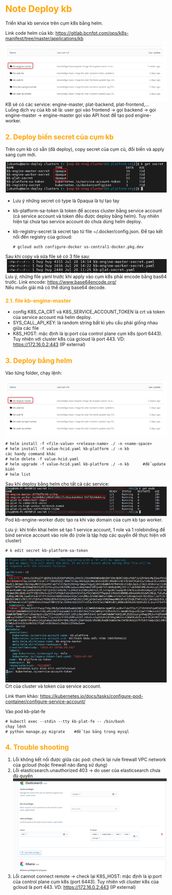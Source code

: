 <h1 style="color:orange">Note Deploy kb</h1>
Triển khai kb service trên cụm k8s bằng helm.

Link code helm của kb: https://gitlab.bcnfpt.com/ops/k8s-manifest/tree/master/applications/kb

![kb-deploy1](../img/kb-deploy1.png)<br>
KB sẽ có các service: engine-master, plat-backend, plat-frontend,...<br>
Luồng dịch vụ của kb sẽ là: user gọi vào frontend -> gọi backend -> gọi engine-master -> engine-master gọi vào API host để tạo pod engine-worker.

<h2 style="color:orange">2. Deploy biến secret của cụm kb</h2>
Trên cụm kb có sẵn (đã deploy), copy secret của cụm cũ, đổi biến và apply sang cụm mới.

![kb-deploy2](../img/kb-deploy2.png)<br>
- Lưu ý những secret có type là 0paqua là tự tạo tay
- kb-platform-sa-token là token để access cluster bằng service account (cả service account và token đều được deploy bằng helm). Tuy nhiên hiện tại chưa tạo service account do chưa dùng helm deploy.
- kb-registry-secret là secret tạo từ file ~/.docker/config.json. Để tạo kết nối đến registry của gcloud:

      # gcloud auth configure-docker us-central1-docker.pkg.dev
Sau khi copy và sửa file sẽ có 3 file sau:
![kb-deploy3](../img/kb-deploy3.png)<br>
Lưu ý, những file yaml trước khi apply vào cụm k8s phải encode bằng bas64 trước. Link encode: https://www.base64encode.org/<br>
Nếu muốn giải mã có thể dùng base64 decode.
<h3 style="color:orange">2.1. file kb-engine-master</h3>

- config K8S_CA_CRT và K8S_SERVICE_ACCOUNT_TOKEN là crt và token của service account mà helm deploy.<br>
- SYS_CALL_API_KEY: là random string bất kì yêu cầu phải giống nhau giữa các file
- K8S_HOST: mặc định là ip:port của control plane cụm k8s (port 6443). Tuy nhiên với cluster k8s của gcloud là port 443. VD: https://172.16.0.2:443 (IP external)
<h2 style="color:orange">3. Deploy bằng helm</h2>
Vào từng folder, chạy lệnh:

![kb-deploy1](../img/kb-deploy1.png)<br>

    # helm install -f <file-value> <release-name> ./ -n <name-space>
    # helm install -f value-hcid.yaml kb-platform ./ -n kb
    các handy command khác
    # helm delete -f value-hcid.yaml
    # helm upgrade -f value-hcid.yaml kb-platform ./ -n kb      #để update biến
    # helm list
Sau khi deploy bằng helm cho tất cả các service:<br>
![kb-deploy4](../img/kb-deploy4.png)<br>
Pod kb-engine-worker được tạo ra khi vào domain của cụm kb tạo worker.

Lưu ý: khi triển khai helm sẽ tạo 1 service account, 1 role và 1 rolebinding để bind service account vào role đó (role là tập hợp các quyền để thực hiện với cluster)<br>

    # k edit secret kb-platform-sa-token
![kb-deploy5](../img/kb-deploy5.png)<br>
Crt của cluster và token của service account.

Link tham khảo: https://kubernetes.io/docs/tasks/configure-pod-container/configure-service-account/

Vào pod kb-plat-fe

    # kubectl exec --stdin --tty kb-plat-fe -- /bin/bash
    chạy lệnh
    # python manage.py migrate    #để tạo bảng trong mysql
<h2 style="color:orange">4. Trouble shooting</h2>

1. Lỗi không kết nối được giữa các pod: check lại rule firewall VPC network của gcloud (hoặc firewall nào đang sử dụng)
2. Lỗi elasticsearch.unauthorized 403 -> do user của elasticsearch chưa đủ quyền
![kb-deploy6](../img/kb-deploy6.png)<br>
3. Lỗi cannot connect remote -> check lại K8S_HOST: mặc định là ip:port của control plane cụm k8s (port 6443). Tuy nhiên với cluster k8s của gcloud là port 443. VD: https://172.16.0.2:443 (IP external)

